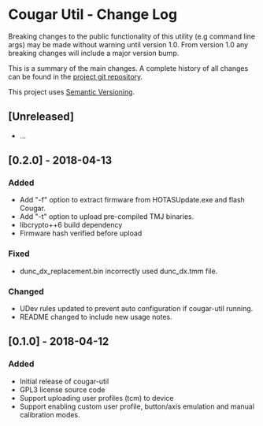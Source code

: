 # Cougar Util - Change Log

Breaking changes to the public functionality of this utility (e.g command line args)
may be made without warning until version 1.0. From version 1.0 any breaking changes
will include a major version bump.

This is a summary of the main changes. A complete history of all changes can be
found in the [project git repository](https://bitbucket.org/BWGaryP/cougar-util).

This project uses [Semantic Versioning](https://semver.org/).

## [Unreleased]
   - ...
   
## [0.2.0] - 2018-04-13
### Added
   - Add "-f" option to extract firmware from HOTASUpdate.exe and flash Cougar.   
   - Add "-t" option to upload pre-compiled TMJ binaries.
   - libcrypto++6 build dependency
   - Firmware hash verified before upload
   
### Fixed
   - dunc_dx_replacement.bin incorrectly used dunc_dx.tmm file.

### Changed
   - UDev rules updated to prevent auto configuration if cougar-util running.
   - README changed to include new usage notes.

## [0.1.0] - 2018-04-12
### Added
   - Initial release of cougar-util
   - GPL3 license source code
   - Support uploading user profiles (tcm) to device
   - Support enabling custom user profile, button/axis emulation and manual
     calibration modes.
